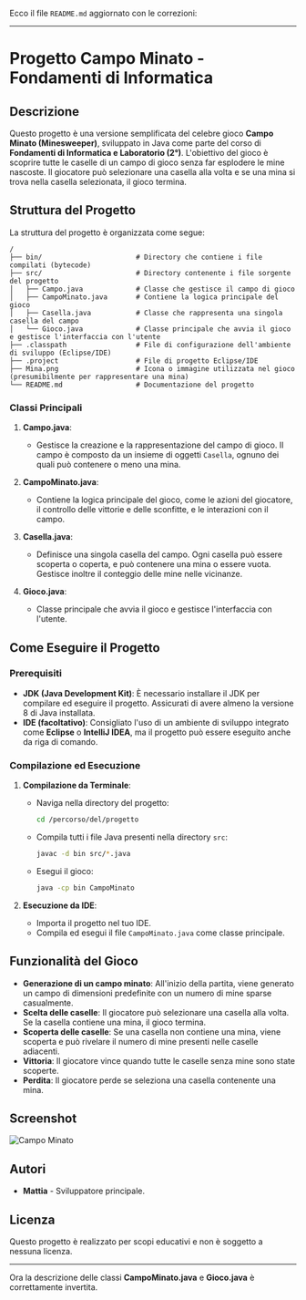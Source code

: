 Ecco il file `README.md` aggiornato con le correzioni:

---

# Progetto Campo Minato - Fondamenti di Informatica

## Descrizione

Questo progetto è una versione semplificata del celebre gioco **Campo Minato (Minesweeper)**, sviluppato in Java come parte del corso di **Fondamenti di Informatica e Laboratorio (2°)**. L'obiettivo del gioco è scoprire tutte le caselle di un campo di gioco senza far esplodere le mine nascoste. Il giocatore può selezionare una casella alla volta e se una mina si trova nella casella selezionata, il gioco termina.

## Struttura del Progetto

La struttura del progetto è organizzata come segue:

```
/
├── bin/                       # Directory che contiene i file compilati (bytecode)
├── src/                       # Directory contenente i file sorgente del progetto
│   ├── Campo.java             # Classe che gestisce il campo di gioco
│   ├── CampoMinato.java       # Contiene la logica principale del gioco
│   ├── Casella.java           # Classe che rappresenta una singola casella del campo
│   └── Gioco.java             # Classe principale che avvia il gioco e gestisce l'interfaccia con l'utente
├── .classpath                 # File di configurazione dell'ambiente di sviluppo (Eclipse/IDE)
├── .project                   # File di progetto Eclipse/IDE
├── Mina.png                   # Icona o immagine utilizzata nel gioco (presumibilmente per rappresentare una mina)
└── README.md                  # Documentazione del progetto
```

### Classi Principali

1. **Campo.java**:
   - Gestisce la creazione e la rappresentazione del campo di gioco. Il campo è composto da un insieme di oggetti `Casella`, ognuno dei quali può contenere o meno una mina.
   
2. **CampoMinato.java**:
   - Contiene la logica principale del gioco, come le azioni del giocatore, il controllo delle vittorie e delle sconfitte, e le interazioni con il campo.

3. **Casella.java**:
   - Definisce una singola casella del campo. Ogni casella può essere scoperta o coperta, e può contenere una mina o essere vuota. Gestisce inoltre il conteggio delle mine nelle vicinanze.

4. **Gioco.java**:
   - Classe principale che avvia il gioco e gestisce l'interfaccia con l'utente. 

## Come Eseguire il Progetto

### Prerequisiti

- **JDK (Java Development Kit)**: È necessario installare il JDK per compilare ed eseguire il progetto. Assicurati di avere almeno la versione 8 di Java installata.
- **IDE (facoltativo)**: Consigliato l'uso di un ambiente di sviluppo integrato come **Eclipse** o **IntelliJ IDEA**, ma il progetto può essere eseguito anche da riga di comando.

### Compilazione ed Esecuzione

1. **Compilazione da Terminale**:
   - Naviga nella directory del progetto:
     ```bash
     cd /percorso/del/progetto
     ```
   - Compila tutti i file Java presenti nella directory `src`:
     ```bash
     javac -d bin src/*.java
     ```
   - Esegui il gioco:
     ```bash
     java -cp bin CampoMinato
     ```

2. **Esecuzione da IDE**:
   - Importa il progetto nel tuo IDE.
   - Compila ed esegui il file `CampoMinato.java` come classe principale.

## Funzionalità del Gioco

- **Generazione di un campo minato**: All'inizio della partita, viene generato un campo di dimensioni predefinite con un numero di mine sparse casualmente.
- **Scelta delle caselle**: Il giocatore può selezionare una casella alla volta. Se la casella contiene una mina, il gioco termina.
- **Scoperta delle caselle**: Se una casella non contiene una mina, viene scoperta e può rivelare il numero di mine presenti nelle caselle adiacenti.
- **Vittoria**: Il giocatore vince quando tutte le caselle senza mine sono state scoperte.
- **Perdita**: Il giocatore perde se seleziona una casella contenente una mina.

## Screenshot

![Campo Minato](Mina.png)

## Autori

- **Mattia** - Sviluppatore principale.

## Licenza

Questo progetto è realizzato per scopi educativi e non è soggetto a nessuna licenza.

---

Ora la descrizione delle classi **CampoMinato.java** e **Gioco.java** è correttamente invertita.